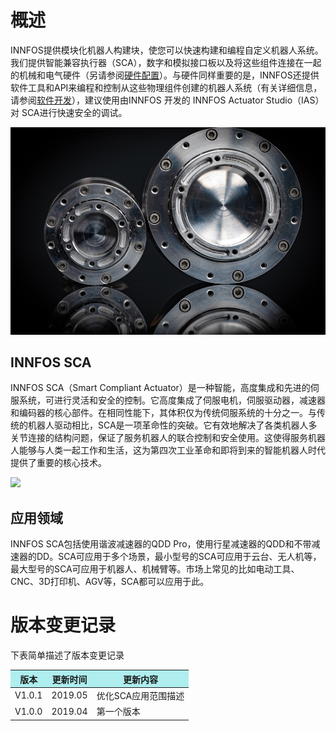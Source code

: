 # 概述

INNFOS提供模块化机器人构建块，使您可以快速构建和编程自定义机器人系统。我们提供智能兼容执行器（SCA），数字和模拟接口板以及将这些组件连接在一起的机械和电气硬件（另请参阅[硬件配置](硬件配置"wikilink")）。与硬件同样重要的是，INNFOS还提供软件工具和API来编程和控制从这些物理组件创建的机器人系统（有关详细信息，请参阅<a href="#!index.md#软件开发" class="active">软件开发</a >），建议使用由INNFOS 开发的 INNFOS Actuator Studio（IAS）对 SCA进行快速安全的调试。


<img src="../img/shouyesca1.jpeg" width = "600px" div align=center/>


## INNFOS SCA

INNFOS SCA（Smart Compliant Actuator）是一种智能，高度集成和先进的伺服系统，可进行灵活和安全的控制。它高度集成了伺服电机，伺服驱动器，减速器和编码器的核心部件。在相同性能下，其体积仅为传统伺服系统的十分之一。与传统的机器人驱动相比，SCA是一项革命性的突破。它有效地解决了各类机器人多关节连接的结构问题，保证了服务机器人的联合控制和安全使用。这使得服务机器人能够与人类一起工作和生活，这为第四次工业革命和即将到来的智能机器人时代提供了重要的核心技术。

<img src="../img/shouyesca2.jpeg" style="width:600px">

## 应用领域

INNFOS SCA包括使用谐波减速器的QDD Pro，使用行星减速器的QDD和不带减速器的DD。SCA可应用于多个场景，最小型号的SCA可应用于云台、无人机等，最大型号的SCA可应用于机器人、机械臂等。市场上常见的比如电动工具、CNC、3D打印机、AGV等，SCA都可以应用于此。


# 版本变更记录

下表简单描述了版本变更记录
<table><thead><tr style="background:PaleTurquoise"><th>版本</th><th>更新时间</th><th>更新内容</th></tr></thead><tbody><tr><td>V1.0.1</td><td>2019.05</td><td>优化SCA应用范围描述</td></tr><tr><td>V1.0.0</td><td>2019.04</td><td>第一个版本</td></tr></tbody></table>
